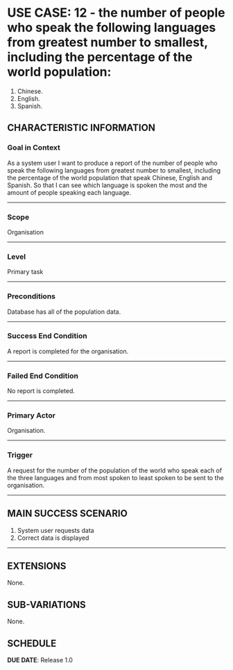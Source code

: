 # USE CASE: 12 - the number of people who speak the following languages from greatest number to smallest, including the percentage of the world population: 
1. Chinese.
2. English.
3. Spanish.

## CHARACTERISTIC INFORMATION

### Goal in Context

As a system user I want to produce a report of the number of people who speak the following languages from greatest number to smallest, including the percentage of the world population that speak Chinese, English and Spanish.
So that I can see which language is spoken the most and the amount of people speaking each language.

---

### Scope </h3> Organisation

---

### Level </h3> Primary task

---

### Preconditions </h3> Database has all of the population data.

---

### Success End Condition </h3> A report is completed for the organisation.

---

### Failed End Condition </h3> No report is completed.

---

### Primary Actor </h3> Organisation.

---

### Trigger </h3> A request for the number of the population of the world who speak each of the three languages and from most spoken to least spoken to be sent to the organisation.

---

## MAIN SUCCESS SCENARIO

1. System user requests data
2. Correct data is displayed 

---

## EXTENSIONS

None.

## SUB-VARIATIONS

None.

## SCHEDULE

**DUE DATE**: Release 1.0
